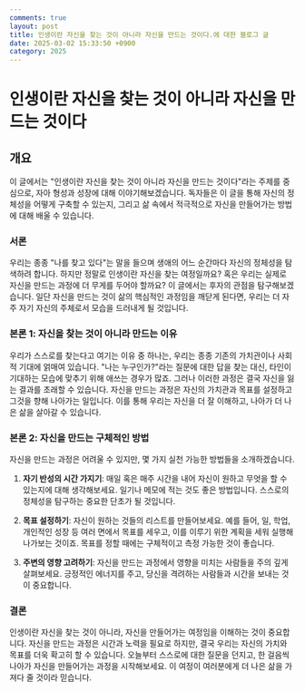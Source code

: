 ```yaml
---
comments: true
layout: post
title: 인생이란 자신을 찾는 것이 아니라 자신을 만드는 것이다.에 대한 블로그 글
date: 2025-03-02 15:33:50 +0900
category: 2025
---
```


# 인생이란 자신을 찾는 것이 아니라 자신을 만드는 것이다

## 개요
이 글에서는 "인생이란 자신을 찾는 것이 아니라 자신을 만드는 것이다"라는 주제를 중심으로, 자아 형성과 성장에 대해 이야기해보겠습니다. 독자들은 이 글을 통해 자신의 정체성을 어떻게 구축할 수 있는지, 그리고 삶 속에서 적극적으로 자신을 만들어가는 방법에 대해 배울 수 있습니다.

### 서론
우리는 종종 "나를 찾고 있다"는 말을 들으며 생애의 어느 순간마다 자신의 정체성을 탐색하려 합니다. 하지만 정말로 인생이란 자신을 찾는 여정일까요? 혹은 우리는 실제로 자신을 만드는 과정에 더 무게를 두어야 할까요? 이 글에서는 후자의 관점을 탐구해보겠습니다. 일단 자신을 만드는 것이 삶의 핵심적인 과정임을 깨닫게 된다면, 우리는 더 자주 자기 자신의 주체로서 모습을 드러내게 될 것입니다.

### 본론 1: 자신을 찾는 것이 아니라 만드는 이유
우리가 스스로를 찾는다고 여기는 이유 중 하나는, 우리는 종종 기존의 가치관이나 사회적 기대에 얽매여 있습니다. "나는 누구인가?"라는 질문에 대한 답을 찾는 대신, 타인이 기대하는 모습에 맞추기 위해 애쓰는 경우가 많죠. 그러나 이러한 과정은 결국 자신을 잃는 결과를 초래할 수 있습니다. 자신을 만드는 과정은 자신의 가치관과 목표를 설정하고 그것을 향해 나아가는 일입니다. 이를 통해 우리는 자신을 더 잘 이해하고, 나아가 더 나은 삶을 살아갈 수 있습니다.

### 본론 2: 자신을 만드는 구체적인 방법
자신을 만드는 과정은 어려울 수 있지만, 몇 가지 실천 가능한 방법들을 소개하겠습니다.

1. **자기 반성의 시간 가지기**: 매일 혹은 매주 시간을 내어 자신이 원하고 무엇을 할 수 있는지에 대해 생각해보세요. 일기나 메모에 적는 것도 좋은 방법입니다. 스스로의 정체성을 탐구하는 중요한 단초가 될 것입니다.

2. **목표 설정하기**: 자신이 원하는 것들의 리스트를 만들어보세요. 예를 들어, 일, 학업, 개인적인 성장 등 여러 면에서 목표를 세우고, 이를 이루기 위한 계획을 세워 실행해 나가보는 것이죠. 목표를 정할 때에는 구체적이고 측정 가능한 것이 좋습니다.

3. **주변의 영향 고려하기**: 자신을 만드는 과정에서 영향을 미치는 사람들을 주의 깊게 살펴보세요. 긍정적인 에너지를 주고, 당신을 격려하는 사람들과 시간을 보내는 것이 중요합니다.

### 결론
인생이란 자신을 찾는 것이 아니라, 자신을 만들어가는 여정임을 이해하는 것이 중요합니다. 자신을 만드는 과정은 시간과 노력을 필요로 하지만, 결국 우리는 자신의 가치와 목표를 더욱 확고히 할 수 있습니다. 오늘부터 스스로에 대한 질문을 던지고, 한 걸음씩 나아가 자신을 만들어가는 과정을 시작해보세요. 이 여정이 여러분에게 더 나은 삶을 가져다 줄 것이라 믿습니다.